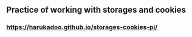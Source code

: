 ## Practice of working with storages and cookies 
### https://harukadoo.github.io/storages-cookies-pj/
